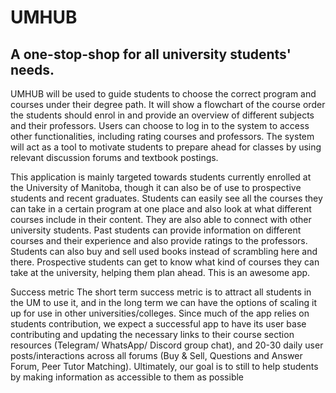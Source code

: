 # UMHUB

## A one-stop-shop for all university students' needs.

UMHUB will be used to guide students to choose the correct program and courses under their degree path. It will show a flowchart of the course order the students should enrol in and provide an overview of different subjects and their professors. Users can choose to log in to the system to access other functionalities, including rating courses and professors. The system will act as a tool to motivate students to prepare ahead for classes by using relevant discussion forums and textbook postings. 

This application is mainly targeted towards students currently enrolled at the University of Manitoba, though it can also be of use to prospective students and recent graduates. Students can easily see all the courses they can take in a certain program at one place and also look at what different courses include in their content. They are also able to connect with other university students. Past students can provide information on different courses and their experience and also provide ratings to the professors. Students can also buy and sell used books instead of scrambling here and there. Prospective students can get to know what kind of courses they can take at the university, helping them plan ahead. This is an awesome app.

Success metric
The short term success metric is to attract all students in the UM  to use it, and in the long term we can have the options of scaling it up for use in other universities/colleges. Since much of the app relies on students contribution, we expect a successful app to have its user base contributing and updating the necessary links to their course section resources (Telegram/ WhatsApp/ Discord group chat), and 20-30 daily user posts/interactions across all forums (Buy & Sell, Questions and Answer Forum, Peer Tutor Matching). Ultimately, our goal is to still to help students by making information as accessible to them as possible
